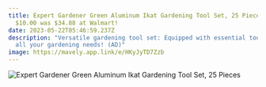 ```yaml
---
title: Expert Gardener Green Aluminum Ikat Gardening Tool Set, 25 Pieces Now
  $10.00 was $34.88 at Walmart!
date: 2023-05-22T05:46:59.237Z
description: "Versatile gardening tool set: Equipped with essential tools for
  all your gardening needs! (AD)"
image: https://mavely.app.link/e/HKyJyTD7Zzb
---
```

<!--StartFragment-->

![Expert Gardener Green Aluminum Ikat Gardening Tool Set, 25 Pieces](https://i5.walmartimages.com/asr/37a1f241-e7b6-4759-916e-566807c196df.974cfe4caa22ff0986a950a1a39ea936.jpeg)

<!--EndFragment-->
